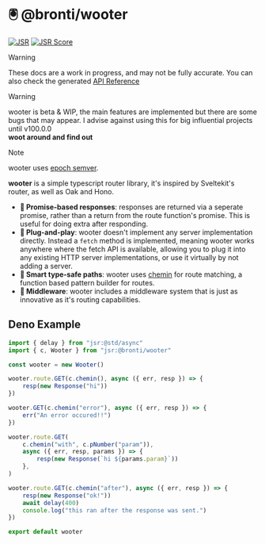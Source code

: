 # 🖲️ @bronti/wooter

[![JSR](https://jsr.io/badges/@bronti/wooter)](https://jsr.io/@bronti/wooter)
[![JSR Score](https://jsr.io/badges/@bronti/wooter/score)](https://jsr.io/@bronti/wooter)

> [!WARNING]
> These docs are a work in progress, and may not be fully accurate. You can also
> check the generated [API Reference](rdr/reference.md)

> [!WARNING]
> wooter is beta & WIP, the main features are implemented but there are some
> bugs that may appear. I advise against using this for big influential projects
> until v100.0.0\
> **woot around and find out**

> [!NOTE]
> wooter uses [epoch semver](https://antfu.me/posts/epoch-semver).

**wooter** is a simple typescript router library, it's inspired by Sveltekit's
router, as well as Oak and Hono.

- **🔁 Promise-based responses**: responses are returned via a seperate promise,
  rather than a return from the route function's promise. This is useful for
  doing extra after responding.
- **🔌 Plug-and-play**: wooter doesn't implement any server implementation
  directly. Instead a `fetch` method is implemented, meaning wooter works
  anywhere where the fetch API is available, allowing you to plug it into any
  existing HTTP server implementations, or use it virtually by not adding a
  server.
- **🧠 Smart type-safe paths**: wooter uses
  [chemin](https://jsr.io/@dldc/chemin) for route matching, a function based
  pattern builder for routes.
- **🔗 Middleware**: wooter includes a middleware system that is just as
  innovative as it's routing capabilities.

## Deno Example

```ts
import { delay } from "jsr:@std/async"
import { c, Wooter } from "jsr:@bronti/wooter"

const wooter = new Wooter()

wooter.route.GET(c.chemin(), async ({ err, resp }) => {
	resp(new Response("hi"))
})

wooter.GET(c.chemin("error"), async ({ err, resp }) => {
	err("An error occured!!")
})

wooter.route.GET(
	c.chemin("with", c.pNumber("param")),
	async ({ err, resp, params }) => {
		resp(new Response(`hi ${params.param}`))
	},
)

wooter.route.GET(c.chemin("after"), async ({ err, resp }) => {
	resp(new Response("ok!"))
	await delay(400)
	console.log("this ran after the response was sent.")
})

export default wooter
```
